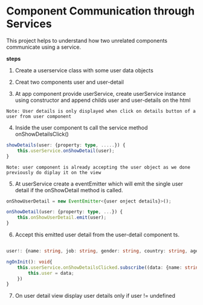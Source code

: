 # Component Communication through Services

This project helps to understand how two unrelated components communicate using a service.

**steps**

1. Create a userservice class with some user data objects

2. Creat two components user and user-detail

3. At app component provide userService, create userService instance using constructor and append childs user and user-details on the html

`Note: User details is only displayed when click on details button of a user from user component`

4. Inside the user component ts call the service method onShowDetailsClick()

```typescript
showDetails(user: {property: type, .....}) {
    this.userService.onShowDetail(user);
}
```

`Note: user component is already accepting the user object as we done previously do diplay it on the view`

5. At userService create a eventEmitter which will emit the single user detail if the onShowDetail method is called.

```typescript
onShowUserDetail = new EventEmitter<{user onject details}>();

onShowDetail(user: {property: type, ...}) {
    this.onShowUserDetail.emit(user);
}
```

6. Accept this emitted user detail from the user-detail component ts.

```typescript

user!: {name: string, job: string, gender: string, country: string, age: number, avatar: string};

ngOnInit(): void{
    this.userService.onShowDetailsClicked.subscribe((data: {name: string, job: string, gender: string, country: string, age: number, avatar: string}) => {
        this.user = data;
    })
}
```

7. On user detail view display user details only if user != undefined
